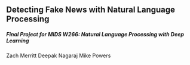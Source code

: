 ## Detecting Fake News with Natural Language Processing

##### Final Project for MIDS W266: Natural Language Processing with Deep Learning

Zach Merritt
Deepak Nagaraj
Mike Powers
